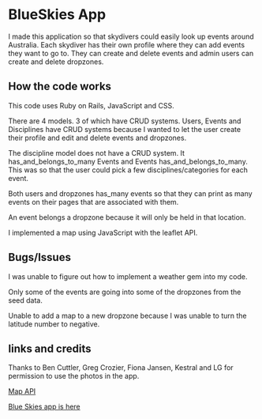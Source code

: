 # BlueSkies App

I made this application so that skydivers could easily look up events around Australia. Each skydiver has their own profile where they can add events they want to go to. They can create and delete events and admin users can create and delete dropzones.

## How the code works

This code uses Ruby on Rails, JavaScript and CSS.

There are 4 models. 3 of which have CRUD systems.
Users, Events and Disciplines have CRUD systems because I wanted to let the user create their profile and edit and delete events and dropzones.

The discipline model does not have a CRUD system. It has_and_belongs_to_many Events and Events has_and_belongs_to_many. This was so that the user could pick a few disciplines/categories for each event.

Both users and dropzones has_many events so that they can print as many events on their pages that are associated with them.

An event belongs a dropzone because it will only be held in that location.

I implemented a map using JavaScript with the leaflet API.

## Bugs/Issues

I was unable to figure out how to implement a weather gem into my code.

Only some of the events are going into some of the dropzones from the seed data.

Unable to add a map to a new dropzone because I was unable to turn the latitude number to negative.

## links and credits

Thanks to Ben Cuttler, Greg Crozier, Fiona Jansen, Kestral and LG for permission to use the photos in the app.

[Map API](https://leafletjs.com/examples/quick-start/)

[Blue Skies app is here](https://staceybros.github.io/tic-tac-toe/)
